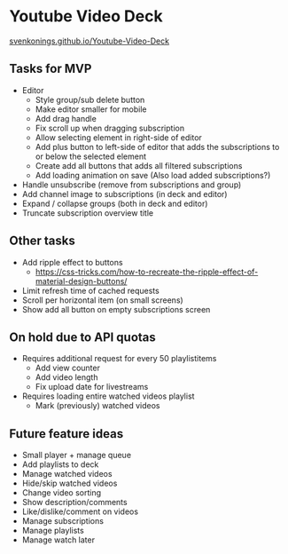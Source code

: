 # Youtube Video Deck
[svenkonings.github.io/Youtube-Video-Deck](https://svenkonings.github.io/Youtube-Video-Deck/)

## Tasks for MVP
- Editor
  - Style group/sub delete button
  - Make editor smaller for mobile
  - Add drag handle
  - Fix scroll up when dragging subscription
  - Allow selecting element in right-side of editor
  - Add plus button to left-side of editor that adds the subscriptions to or below the selected element
  - Create add all buttons that adds all filtered subscriptions
  - Add loading animation on save (Also load added subscriptions?)
- Handle unsubscribe (remove from subscriptions and group)
- Add channel image to subscriptions (in deck and editor)
- Expand / collapse groups (both in deck and editor)
- Truncate subscription overview title

## Other tasks
- Add ripple effect to buttons
  - https://css-tricks.com/how-to-recreate-the-ripple-effect-of-material-design-buttons/
- Limit refresh time of cached requests
- Scroll per horizontal item (on small screens)
- Show add all button on empty subscriptions screen

## On hold due to API quotas
- Requires additional request for every 50 playlistitems
  - Add view counter
  - Add video length
  - Fix upload date for livestreams
- Requires loading entire watched videos playlist
  - Mark (previously) watched videos

## Future feature ideas
- Small player + manage queue
- Add playlists to deck
- Manage watched videos
- Hide/skip watched videos
- Change video sorting
- Show description/comments
- Like/dislike/comment on videos
- Manage subscriptions
- Manage playlists
- Manage watch later
